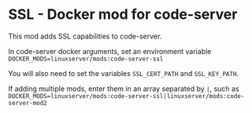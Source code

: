 # SSL - Docker mod for code-server

This mod adds SSL capabilities to code-server.

In code-server docker arguments, set an environment variable `DOCKER_MODS=linuxserver/mods:code-server-ssl`

You will also need to set the variables `SSL_CERT_PATH` and `SSL_KEY_PATH`.

If adding multiple mods, enter them in an array separated by `|`, such as `DOCKER_MODS=linuxserver/mods:code-server-ssl|linuxserver/mods:code-server-mod2`
